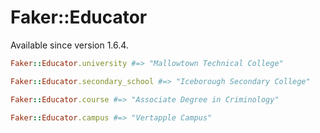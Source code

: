 # Faker::Educator

Available since version 1.6.4.

```ruby
Faker::Educator.university #=> "Mallowtown Technical College"

Faker::Educator.secondary_school #=> "Iceborough Secondary College"

Faker::Educator.course #=> "Associate Degree in Criminology"

Faker::Educator.campus #=> "Vertapple Campus"
```
